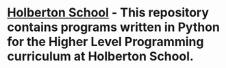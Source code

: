 # [Holberton School](https://www.holbertonschool.com) - This repository contains programs written in Python for the Higher Level Programming curriculum at Holberton School.

